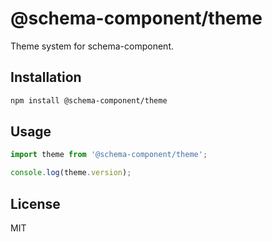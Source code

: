 # @schema-component/theme

Theme system for schema-component.

## Installation

```bash
npm install @schema-component/theme
```

## Usage

```typescript
import theme from '@schema-component/theme';

console.log(theme.version);
```

## License

MIT
